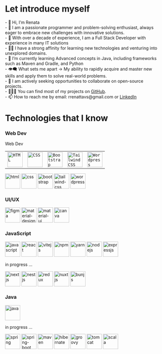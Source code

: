 <h1>Let introduce myself</h1>
- 👋 Hi, I’m Renata</br>
- 🚀 I am a passionate programmer and problem-solving enthusiast, always eager to embrace new challenges with innovative solutions.</br>
- 👀 With over a decade of experience, I am a Full Stack Developer with experience in many IT solutions</br>
- 👨‍💻 I have a strong affinity for learning new technologies and venturing into unexplored domains.</br>
- 🌱 I’m currently learning Advanced concepts in Java, including frameworks such as Maven and Gradle, and Python</br>
- 👁‍🗨 What sets me apart → My ability to rapidly acquire and master new skills and apply them to solve real-world problems.</br>
- 👯 I am actively seeking opportunities to collaborate on open-source projects.</br>
- 👨🏻‍💻 You can find most of my projects on <a href="https://github.com/rrenattavs" title="GitHub Profile">GitHub</a>.</br>
- 📫 How to reach me by email: rrenattavs@gmail.com or <a href="https://www.linkedin.com/in/rvieiras/" title="LinkedIn">LinkedIn</a></br>


<h1>Technologies that I know </h1>
<div>
<h3>Web Dev</h3>
<div align="left">
	<table>
		<tr>Web Dev
		<tr>
			<td><code><a href="https://www.w3schools.com/html/"><img width="50" src="https://user-images.githubusercontent.com/25181517/192158954-f88b5814-d510-4564-b285-dff7d6400dad.png" alt="HTML" title="HTML"/></a></code></td>
			<td><code><img width="50" src="https://user-images.githubusercontent.com/25181517/183898674-75a4a1b1-f960-4ea9-abcb-637170a00a75.png" alt="CSS" title="CSS"/></code></td>
			<td><code><img width="50" src="https://user-images.githubusercontent.com/25181517/183898054-b3d693d4-dafb-4808-a509-bab54cf5de34.png" alt="Bootstrap" title="Bootstrap"/></code></td>
			<td><code><img width="50" src="https://user-images.githubusercontent.com/25181517/202896760-337261ed-ee92-4979-84c4-d4b829c7355d.png" alt="Tailwind CSS" title="Tailwind CSS"/></code></td>
			<td><code><img width="50" src="https://user-images.githubusercontent.com/25181517/192158957-b1256181-356c-46a3-beb9-487af08a6266.png" alt="Wordpress" title="Wordpress"/></code></td>
		</tr>
	</table>
</div>
 <p>
<a href="https://www.w3schools.com/html/"><img height ="50" alt ="html" src ="https://user-images.githubusercontent.com/25181517/192158954-f88b5814-d510-4564-b285-dff7d6400dad.png"></a>
  <a href="https://www.w3schools.com/css/"><img height = "50" alt="css" src = "https://user-images.githubusercontent.com/25181517/183898674-75a4a1b1-f960-4ea9-abcb-637170a00a75.png"></a>
  <a href="https://getbootstrap.com/"><img height="50" alt="bootstrap" src="https://user-images.githubusercontent.com/25181517/183898054-b3d693d4-dafb-4808-a509-bab54cf5de34.png"></a>
 <a href="https://tailwindcss.com/"><img height="50" alt = "tailwind-css" src="https://user-images.githubusercontent.com/25181517/202896760-337261ed-ee92-4979-84c4-d4b829c7355d.png"></a>
<a href="https://wordpress.com/"><img height = "50" alt="wordpress"src = "https://user-images.githubusercontent.com/25181517/192158957-b1256181-356c-46a3-beb9-487af08a6266.png"></a>
</p>
</div>
<div>
<h3>UI/UX</h3>
 <p>
<a href="https://www.figma.com/"><img height ="50" alt ="figma" src ="https://user-images.githubusercontent.com/25181517/189715289-df3ee512-6eca-463f-a0f4-c10d94a06b2f.png"></a>
  <a href="https://m3.material.io/"><img height = "50" alt="material-design" src = "https://user-images.githubusercontent.com/25181517/189716058-71f74b6f-5936-40b5-92e3-00381e35ccb9.png"></a>
  <a href="https://mui.com/"><img height="50" alt="material-ui" src="https://user-images.githubusercontent.com/25181517/189716630-fe6c084c-6c66-43af-aa49-64c8aea4a5c2.png"></a>
 <a href="https://www.canva.com/"><img height="50" alt = "canva" src="https://github.com/marwin1991/profile-technology-icons/assets/136815194/02494c7c-de6a-43a6-9293-6369696842ed"></a>
</p>
</div>
<h3>JavaScript</h3>
 <p>
<a href="https://www.w3schools.com/js/"><img height ="50" alt ="javascript" src ="https://user-images.githubusercontent.com/25181517/117447155-6a868a00-af3d-11eb-9cfe-245df15c9f3f.png"></a>
  <a href="https://www.w3schools.com/react/"><img height = "50" alt="react" src = "https://user-images.githubusercontent.com/25181517/183897015-94a058a6-b86e-4e42-a37f-bf92061753e5.png"></a>
  <a href="https://vitejs.dev/guide/"><img height="50" alt="vitejs" src="https://github.com/marwin1991/profile-technology-icons/assets/62091613/b40892ef-efb8-4b0e-a6b5-d1cfc2f3fc35"></a>
 <a href="https://tailwindcss.com/"><img height="50" alt = "npm" src="https://user-images.githubusercontent.com/25181517/121401671-49102800-c959-11eb-9f6f-74d49a5e1774.png"></a>
<a href="https://wordpress.com/"><img height = "50" alt="yarn"src = "https://user-images.githubusercontent.com/25181517/183049794-a3dfaddd-22ee-4ffe-b0b4-549ccd4879f9.png"></a>
  <a href="https://getbootstrap.com/"><img height="50" alt="nodejs" src="https://user-images.githubusercontent.com/25181517/183568594-85e280a7-0d7e-4d1a-9028-c8c2209e073c.png"></a>
 <a href="https://tailwindcss.com/"><img height="50" alt = "expressjs" src="https://user-images.githubusercontent.com/25181517/183859966-a3462d8d-1bc7-4880-b353-e2cbed900ed6.png"></a>

</p>
<p>in progress ...</p>
<p>
 <a href="https://wordpress.com/"><img height = "50" alt="nextjs"src = "https://github.com/marwin1991/profile-technology-icons/assets/136815194/5f8c622c-c217-4649-b0a9-7e0ee24bd704"></a>
 <a href="https://www.w3schools.com/html/"><img height ="50" alt ="nestjs" src ="https://github.com/marwin1991/profile-technology-icons/assets/136815194/519bfaf3-c242-431e-a269-876979f05574"></a>
  <a href="https://www.w3schools.com/css/"><img height = "50" alt="redux" src = "https://user-images.githubusercontent.com/25181517/187896150-cc1dcb12-d490-445c-8e4d-1275cd2388d6.png"></a>
  <a href="https://getbootstrap.com/"><img height="50" alt="nuxtjs" src="https://github.com/marwin1991/profile-technology-icons/assets/136815194/ebd92b15-970a-45b8-8c4c-0ecf69b17cdc"></a>
 <a href="https://getbootstrap.com/"><img height="50" alt="bunjs" src="https://github.com/marwin1991/profile-technology-icons/assets/136815194/7e9599e9-0570-4bb6-b17f-676ed589912f"></a>
</p>
</div>
<div>
<h3>Java</h3>
 <p>
<a href="https://www.figma.com/"><img height ="50" alt ="java" src ="https://user-images.githubusercontent.com/25181517/117201156-9a724800-adec-11eb-9a9d-3cd0f67da4bc.png"></a>
 </p>
 <p>in progress ...</p>
 <p>
  <a href="https://spring.io/"><img height = "50" alt="spring" src = "https://user-images.githubusercontent.com/25181517/117201470-f6d56780-adec-11eb-8f7c-e70e376cfd07.png"></a>
  <a href="https://spring.io/projects/spring-boot"><img height="50" alt="spring-boot" src="https://user-images.githubusercontent.com/25181517/183891303-41f257f8-6b3d-487c-aa56-c497b880d0fb.png"></a>
 <a href="https://maven.apache.org/"><img height="50" alt = "maven" src="https://user-images.githubusercontent.com/25181517/117207242-07d5a700-adf4-11eb-975e-be04e62b984b.png"></a>
  <a href="https://mui.com/"><img height="50" alt="hibernate" src="https://user-images.githubusercontent.com/25181517/117207493-49665200-adf4-11eb-808e-a9c0fcc2a0a0.png"></a>
 <a href="https://www.canva.com/"><img height="50" alt = "groovy" src="https://user-images.githubusercontent.com/25181517/183892787-bca94a0e-ffcb-4eeb-8137-e0fc4e446c25.png"></a>
  <a href="https://mui.com/"><img height="50" alt="tomcat" src="https://user-images.githubusercontent.com/25181517/183894676-137319b5-1364-4b6a-ba4f-e9fc94ddc4aa.png"></a>
 <a href="https://www.canva.com/"><img height="50" alt = "scala" src="https://user-images.githubusercontent.com/25181517/185062806-7be3b0f6-3373-44a8-be19-21ddd2307a70.png"></a>
</p>
</div>



<!---
rrenattavs/rrenattavs is a ✨ special ✨ repository because its `README.md` (this file) appears on your GitHub profile.
You can click the Preview link to take a look at your changes.
--->


